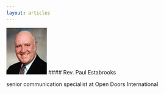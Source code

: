 ```yaml
---
layout: articles
---
```


<img src="images/paul-bio-main.png" />
#### Rev. Paul Estabrooks

senior communication
specialist at Open Doors
International
